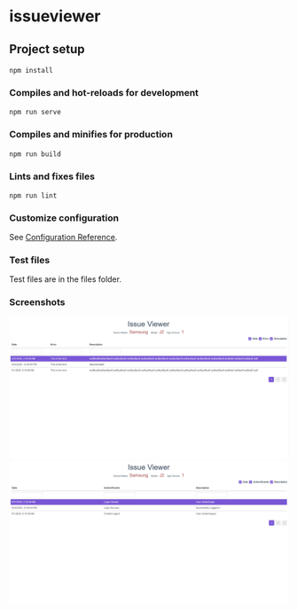 # issueviewer

## Project setup
```
npm install
```

### Compiles and hot-reloads for development
```
npm run serve
```

### Compiles and minifies for production
```
npm run build
```

### Lints and fixes files
```
npm run lint
```

### Customize configuration
See [Configuration Reference](https://cli.vuejs.org/config/).

### Test files

Test files are in the files folder.

### Screenshots
![Error](./files/screenshot1.png "error")
![Log](./files/screenshot2.png "log")
